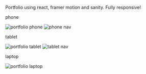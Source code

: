 Portfolio using react, framer motion and sanity. Fully responsive!

phone

![portfolio phone](https://user-images.githubusercontent.com/60463836/217271998-0de52b7a-c1ca-4d3a-9e7c-a0738c3e48d7.PNG)
![phone nav](https://user-images.githubusercontent.com/60463836/217272722-3168a574-ab5f-4939-936e-3318f3d18123.PNG)

tablet

![portfolio tablet](https://user-images.githubusercontent.com/60463836/217272011-7d657d07-4d2c-4c99-be64-733a038b0669.PNG)
![tablet nav](https://user-images.githubusercontent.com/60463836/217273183-f9a4acc0-aafa-4d09-9f4e-b4f9f4dea042.PNG)

laptop

![portfolio laptop](https://user-images.githubusercontent.com/60463836/217272019-97e703ec-250b-49ed-8aa3-002e13634599.PNG)
